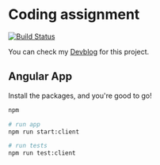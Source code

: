 # Coding assignment

[![Build Status](https://drone.outworld.fr/api/badges/ntrehout/fdj-ca/status.svg)](https://drone.outworld.fr/ntrehout/fdj-ca)

You can check my [Devblog](./DEVBLOG.md) for this project.

## Angular App

Install the packages, and you're good to go!

```bash
npm

# run app
npm run start:client

# run tests
npm run test:client
```
